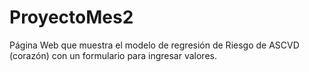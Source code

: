 # ProyectoMes2
Página Web que muestra el modelo de regresión de Riesgo de ASCVD (corazón) con un formulario para ingresar valores.
